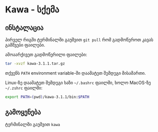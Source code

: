 # Kawa - სქემა

## ინსტალაცია
პირველ რიგში ტერმინალში გაუშვით `git pull` რომ გადმოწეროთ კავას გამშვები ფაილები.

ამოაარქივეთ გადმოწერილი ფაილები:
```sh
tar -xvzf kawa-3.1.1.tar.gz
```

თქვენს `PATH` environment variable-ში დაამატეთ შემდეგი მისამართი.

Linux-ზე დაამატეთ შემდეგი ხაზი `~/.bashrc` ფაილში, ხოლო MacOS-ზე `~/.zshrc` ფაილში:
```sh
export PATH=(pwd)/kawa-3.1.1/bin:$PATH
```

## გამოყენება
ტერმინალში გაუშვით `kawa`
